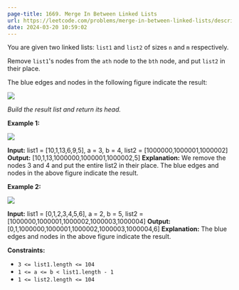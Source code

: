 ```yaml
---
page-title: 1669. Merge In Between Linked Lists
url: https://leetcode.com/problems/merge-in-between-linked-lists/description
date: 2024-03-20 10:59:02
---
```

You are given two linked lists: `list1` and `list2` of sizes `n` and `m` respectively.

Remove `list1`'s nodes from the `ath` node to the `bth` node, and put `list2` in their place.

The blue edges and nodes in the following figure indicate the result:

![](https://assets.leetcode.com/uploads/2020/11/05/fig1.png)

*Build the result list and return its head.*

**Example 1:**

![](https://assets.leetcode.com/uploads/2024/03/01/ll.png)

**Input:** list1 = \[10,1,13,6,9,5\], a = 3, b = 4, list2 = \[1000000,1000001,1000002\]
**Output:** \[10,1,13,1000000,1000001,1000002,5\]
**Explanation:** We remove the nodes 3 and 4 and put the entire list2 in their place. The blue edges and nodes in the above figure indicate the result.

**Example 2:**

![](https://assets.leetcode.com/uploads/2020/11/05/merge_linked_list_ex2.png)

**Input:** list1 = \[0,1,2,3,4,5,6\], a = 2, b = 5, list2 = \[1000000,1000001,1000002,1000003,1000004\]
**Output:** \[0,1,1000000,1000001,1000002,1000003,1000004,6\]
**Explanation:** The blue edges and nodes in the above figure indicate the result.

**Constraints:**

-   `3 <= list1.length <= 104`
-   `1 <= a <= b < list1.length - 1`
-   `1 <= list2.length <= 104`